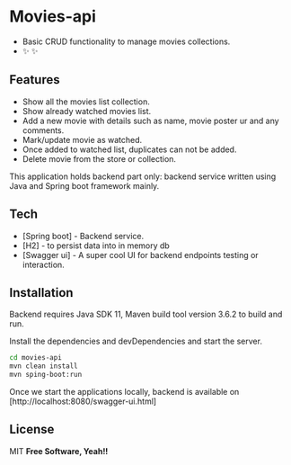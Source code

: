 # Movies-api
- Basic CRUD functionality to manage movies collections.
- ✨ ✨

## Features
- Show all the movies list collection.
- Show already watched movies list.
- Add a new movie with details such as name, movie poster ur and any comments.
- Mark/update movie as watched.
- Once added to watched list, duplicates can not be added.
- Delete movie from the store or collection.

This application holds backend part only: backend service written using Java and Spring boot framework mainly.

## Tech

- [Spring boot] - Backend service.
- [H2] - to persist data into in memory db
- [Swagger ui] - A super cool UI for backend endpoints testing or interaction.

## Installation

Backend requires Java SDK 11, Maven build tool version 3.6.2 to build and run.

Install the dependencies and devDependencies and start the server.

```sh
cd movies-api
mvn clean install
mvn sping-boot:run
```

Once we start the applications locally, backend is available on [http://localhost:8080/swagger-ui.html]

## License

MIT
**Free Software, Yeah!!**
